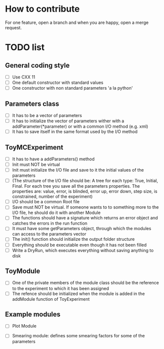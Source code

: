 # How to contribute
For one feature, open a branch and when you are happy, open a merge request.

# TODO list
## General coding style
 * [ ] Use CXX 11
 * [ ] One default constructor with standard values
 * [ ] One constructor with non standard parameters 'a la python'
 
## Parameters class
 * [ ] It has to be a vector of parameters
 * [ ] It has to initialize the vector of parameters wither with a addParameter(*parameter) or with a common I/O method (e.g. xml)
 * [ ] It has to save itself in the same format used by the I/O method

## ToyMCExperiment
 * [ ] It has to have a addParameters() method
 * [ ] Init must NOT be virtual
 * [ ] Init must initialize the I/O file and save to it the initial values of the parameters
 * [ ] (The structure of the I/O file should be:
  A tree for each type: True, Initial, Final.
  For each tree you save all the parameters properties.
  The properties are: value, error, is blinded, error up, error down, step size, is constrained, number of the experiment)
 * [ ] I/O should be a common Root file
 * [ ] Save must NOT be virtual. If someone wants to to something more to the I/O file, he should do it with another Module
 * [ ] The functions should have a signature which returns an error object and catches the errors in the run function
 * [ ] It must have some getParameters object, through which the modules can access to the parameters vector
 * [ ] The init() function should initialize the output folder structure
 * [ ] Everything should be executable even though it has not been filled
 * [ ] Write a DryRun, which executes everything without saving anything to disk

## ToyModule
* [ ] One of the private members of the module class should be the reference to the experiment to which it has been assigned
* [ ] The refence should be initialized when the module is added in the addModule function of ToyExperiment

## Example modules
* [ ] Plot Module
* [ ] Smearing module: defines some smearing factors for some of the parameters

